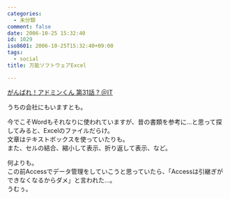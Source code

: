 ```yaml
---
categories:
  - 未分類
comment: false
date: 2006-10-25 15:32:40
id: 1029
iso8601: 2006-10-25T15:32:40+09:00
tags:
  - social
title: 万能ソフトウェアExcel

---
```


<div class="entry-body">
  <p><a title="がんばれ！アドミンくん 第31話 ? ＠IT" href="http://www.atmarkit.co.jp/fwin2k/itpropower/admin-kun/031/adminkun031.html">がんばれ！アドミンくん 第31話 ? ＠IT</a></p>

  <p>うちの会社にもいますとも。</p>

  <p>今でこそWordもそれなりに使われていますが、昔の書類を参考に…と思って探してみると、Excelのファイルだらけ。<br />
    文章はテキストボックスを使っていたりも。<br />
    また、セルの結合、縮小して表示、折り返して表示、など。</p>

  <p>何よりも。<br />
    この前Accessでデータ管理をしていこうと思っていたら、「Accessは引継ぎができなくなるからダメ」と言われた…。<br />
    うむぅ。<br /></p>
</div>
